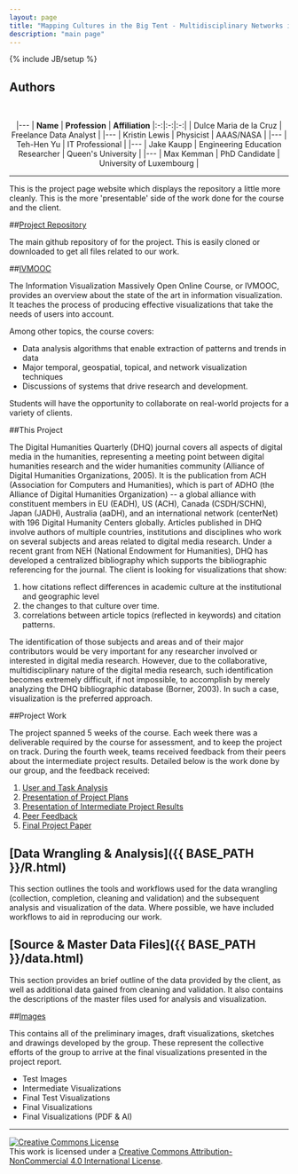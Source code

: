 ```yaml
---
layout: page
title: "Mapping Cultures in the Big Tent - Multidisciplinary Networks in the Digital Humanities Quarterly"
description: "main page"
---
```

{% include JB/setup %}

## Authors
<center>
<br>

|---
| **Name** | **Profession** | **Affiliation**
|:-:|:-:|:-:|
| Dulce Maria de la Cruz  | Freelance Data Analyst |
|---
| Kristin Lewis | Physicist | AAAS/NASA  |
|---
| Teh-Hen Yu | IT Professional |
|---
| Jake Kaupp | Engineering Education Researcher | Queen's University |
|---
| Max Kemman | PhD Candidate | University of Luxembourg |

</center>

---

This is the project page website which displays the repository a little more cleanly.  This is the more 'presentable' side of the work done for the course and the client.

##[Project Repository](https://github.com/jkaupp/DHQ)

The main github repository of for the project.  This is easily cloned or downloaded to get all files related to our work.

##[IVMOOC](http://ivmooc.cns.iu.edu/)

The Information Visualization Massively Open Online Course, or IVMOOC, provides an overview about the state of the art in information visualization. It teaches the process of producing effective visualizations that take the needs of users into account.

Among other topics, the course covers:

* Data analysis algorithms that enable extraction of patterns and trends in data
* Major temporal, geospatial, topical, and network visualization techniques
* Discussions of systems that drive research and development.

Students will have the opportunity to collaborate on real-world projects for a variety of clients.

##This Project

The Digital Humanities Quarterly (DHQ) journal covers all aspects of digital media in the humanities, representing a meeting point between digital humanities research and the wider humanities community (Alliance of Digital Humanities Organizations, 2005). It is the publication from ACH (Association for Computers and Humanities), which is part of ADHO (the Alliance of Digital Humanities Organization)  -- a global alliance with constituent members in EU (EADH), US (ACH), Canada (CSDH/SCHN), Japan (JADH), Australia (aaDH), and an international network (centerNet) with 196 Digital Humanity Centers globally. Articles published in DHQ involve authors of multiple countries, institutions and disciplines who work on several subjects and areas related to digital media research.
Under a recent grant from NEH (National Endowment for Humanities), DHQ has developed a centralized bibliography which supports the bibliographic referencing for the journal. The client is looking for visualizations that show:

1.	how citations reflect differences in academic culture at the institutional and geographic level
2. 	the changes to that culture over time.
3.	correlations between article topics (reflected in keywords) and citation patterns.

The identification of those subjects and areas and of their major contributors would be very important for any researcher involved or interested in digital media research. However, due to the collaborative, multidisciplinary nature of the digital media research, such identification becomes extremely difficult, if not impossible, to accomplish by merely analyzing the DHQ bibliographic database (Borner, 2003). In such a case, visualization is the preferred approach.

##Project Work

The project spanned 5 weeks of the course.  Each week there was a deliverable required by the course for assessment, and to keep the project on track. During the fourth week, teams received feedback from their peers about the intermediate project results.  Detailed below is the work done by our group, and the feedback received:

1. [User and Task Analysis]({{BASE_PATH}}/coursework/VisualizingDHQ_UserTaskAnalysis.pdf)
2. [Presentation of Project Plans]({{BASE_PATH}}/coursework/DHQ_Writeup1-8.pdf)
3. [Presentation of Intermediate Project Results]({{BASE_PATH}}/coursework/DHQ_WriteupItem1-10.pdf)
4. [Peer Feedback]({{BASE_PATH}}/coursework/8-VisualizingDHQBibliography-review.pdf)
5. [Final Project Paper]({{BASE_PATH}}/coursework/VisualizingDHQ_Final_Paper.pdf)


## [Data Wrangling & Analysis]({{ BASE_PATH }}/R.html)

This section outlines the tools and workflows used for the data wrangling (collection, completion, cleaning and validation) and the subsequent analysis and visualization of the data.  Where possible, we have included workflows to aid in reproducing our work.

## [Source & Master Data Files]({{ BASE_PATH }}/data.html)

This section provides an brief outline of the data provided by the client, as well as additional data gained from cleaning and validation.  It also contains the descriptions of the master files used for analysis and visualization.

##[Images](https://github.com/jkaupp/DHQ/tree/master/images)

This contains all of the preliminary images, draft visualizations, sketches and drawings developed by the group.  These represent the collective efforts of the group to arrive at the final visualizations presented in the project report.

* Test Images
* Intermediate Visualizations
* Final Test Visualizations
* Final Visualizations
* Final Visualizations (PDF & AI)

---
<a rel="license" href="http://creativecommons.org/licenses/by-nc/4.0/"><img alt="Creative Commons License" style="border-width:0" src="https://i.creativecommons.org/l/by-nc/4.0/88x31.png" /></a><br />This work is licensed under a <a rel="license" href="http://creativecommons.org/licenses/by-nc/4.0/">Creative Commons Attribution-NonCommercial 4.0 International License</a>.
